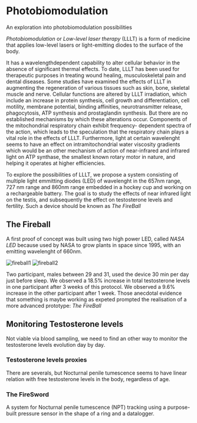 # Photobiomodulation
An exploration into photobiomodulation possibilities

*Photobiomodulation* or *Low-level laser therapy* (LLLT) is a form of medicine that applies low-level lasers or light-emitting diodes to the surface of the body. 

It has a wavelengthdependent capability to alter cellular behavior in the absence of significant thermal effects. To date, LLLT has been used for therapeutic purposes in treating wound healing, musculoskeletal pain and dental diseases. Some studies have examined the effects of LLLT in augmenting the regeneration of various tissues such as skin, bone, skeletal muscle and nerve. Cellular functions are altered by LLLT irradiation, which include an increase in protein synthesis, cell growth and differentiation, cell motility, membrane potential, binding affinities, neurotransmitter release, phagocytosis, ATP synthesis and prostaglandin synthesis. But there are no established mechanisms by which these alterations occur. Components of the mitochondrial respiratory chain exhibit frequency- dependent spectra of the action, which leads to the speculation that the respiratory chain plays a vital role in the effects of LLLT. Furthermore, light at certain wavelenght seems to have an effect on intramitochondrial water viscosity gradients which would be an other mechanism of action of near-infrared and infrared light on ATP synthase, the smallest known rotary motor in nature, and helping it operates at higher efficiencies.

To explore the possibilities of LLLT, we propose a system consisting of multiple light emmitting diodes (LED) of wavelenght in the 657nm range, 727 nm range and 860nm range embedded in a hockey cup and working on a rechargeable battery.
The goal is to study the effects of near infrared light on the testis, and subsequently the effect on testosterone levels and fertility.
Such a device should be known as *The FireBall*

## The Fireball
A first proof of concept was built using two high power LED, called *NASA LED* because used by NASA to grow plants in space since 1995, with an emitting wavelenght of 660nm.

![fireball1](https://user-images.githubusercontent.com/84445386/119970668-4fdd8900-bfb0-11eb-8a42-583f6439f54a.PNG)
![fireball2](https://user-images.githubusercontent.com/84445386/119970807-78fe1980-bfb0-11eb-9a8e-93a6b6381d15.PNG)

Two participant, males between 29 and 31, used the device 30 min per day just before sleep. We observed a 18.5% increase in total testosterone levels in one participant after 3 weeks of this protocol. We observed a 9.6% increase in the other participant after 1 week. Those anecdotal evidence that something is maybe working as expeted prompted the realisation of a more advanced prototype: *The FireBall*

## Monitoring Testosterone levels
Not viable via blood sampling, we need to find an other way to monitor the testosterone levels evolution day by day.
### Testosterone levels proxies
There are severals, but Nocturnal penile tumescence seems to have linear relation with free testosterone levels in the body, regardless of age.
### The FireSword
A system for Nocturnal penile tumescence (NPT) tracking using a purpose-built pressure sensor in the shape of a ring and a datalogger.
